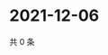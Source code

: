 # 2021-12-06

共 0 条

<!-- BEGIN WEIBO -->
<!-- 最后更新时间 Mon Dec 06 2021 22:13:37 GMT+0800 (China Standard Time) -->

<!-- END WEIBO -->
